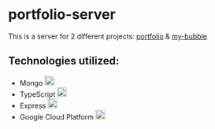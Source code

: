 # portfolio-server

This is a server for 2 different projects: [portfolio](https://github.com/FormidablePencil/portfolio) & [my-bubble](https://github.com/FormidablePencil/my-bubble)

## Technologies utilized:

- Mongo <img src="https://i.ibb.co/mqJXvJq/mongodb.png" width="20" title="">
- TypeScript <img src="https://i.ibb.co/RBfMh8f/typescript.png" width="20" title="">
- Express <img src="https://i.ibb.co/CJfJN1D/express-Logo.png" width="20" title="">
- Google Cloud Platform <img src="https://i.ibb.co/qjpWtZc/google-cloud-platform.png" width="20" title="">
